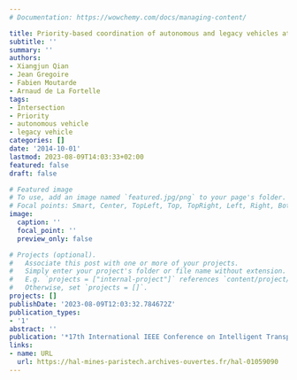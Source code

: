 ```yaml
---
# Documentation: https://wowchemy.com/docs/managing-content/

title: Priority-based coordination of autonomous and legacy vehicles at intersection
subtitle: ''
summary: ''
authors:
- Xiangjun Qian
- Jean Gregoire
- Fabien Moutarde
- Arnaud de La Fortelle
tags:
- Intersection
- Priority
- autonomous vehicle
- legacy vehicle
categories: []
date: '2014-10-01'
lastmod: 2023-08-09T14:03:33+02:00
featured: false
draft: false

# Featured image
# To use, add an image named `featured.jpg/png` to your page's folder.
# Focal points: Smart, Center, TopLeft, Top, TopRight, Left, Right, BottomLeft, Bottom, BottomRight.
image:
  caption: ''
  focal_point: ''
  preview_only: false

# Projects (optional).
#   Associate this post with one or more of your projects.
#   Simply enter your project's folder or file name without extension.
#   E.g. `projects = ["internal-project"]` references `content/project/deep-learning/index.md`.
#   Otherwise, set `projects = []`.
projects: []
publishDate: '2023-08-09T12:03:32.784672Z'
publication_types:
- '1'
abstract: ''
publication: '*17th International IEEE Conference on Intelligent Transportation Systems*'
links:
- name: URL
  url: https://hal-mines-paristech.archives-ouvertes.fr/hal-01059090
---
```

